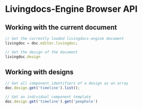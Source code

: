 
# Livingdocs-Engine Browser API

## Working with the current document

```javascript
// Get the currently loaded livingdocs-engine document
livingdoc = doc.editor.livingdoc;

// Get the design of the document
livingdoc.design
```


## Working with designs

```javascript
// Get all component identifiers of a design as an array
doc.design.get('timeline').list();

// Get an individual component template
doc.design.get('timeline').get('peephole')
```
